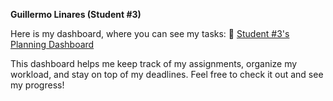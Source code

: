 **Guillermo Linares (Student #3)**

Here is my dashboard, where you can see my tasks:
🔗 [Student #3's Planning Dashboard](https://github.com/users/javpalgon/projects/1/views/11)

This dashboard helps me keep track of my assignments, organize my workload, and stay on top of my deadlines. Feel free to check it out and see my progress!
